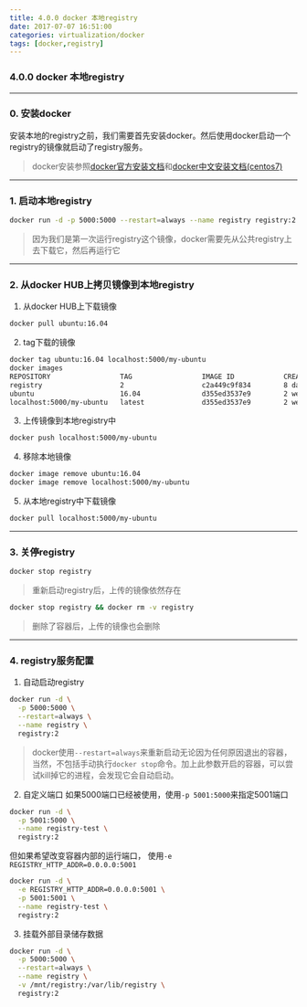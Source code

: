 ```yaml
---
title: 4.0.0 docker 本地registry
date: 2017-07-07 16:51:00
categories: virtualization/docker
tags: [docker,registry]
---
```

### 4.0.0 docker 本地registry

---

### 0. 安装docker
安装本地的registry之前，我们需要首先安装docker。然后使用docker启动一个registry的镜像就启动了registry服务。
> docker安装参照[docker官方安装文档](https://docs.docker.com/engine/installation/#server)和[docker中文安装文档(centos7)](http://linux.xiao5tech.com/virtualization/docker/docker_1.1.0_installation_centos7.html)

---

### 1. 启动本地registry
``` bash
docker run -d -p 5000:5000 --restart=always --name registry registry:2
```
> 因为我们是第一次运行registry这个镜像，docker需要先从公共registry上去下载它，然后再运行它

---

### 2. 从docker HUB上拷贝镜像到本地registry
1. 从docker HUB上下载镜像
``` bash
docker pull ubuntu:16.04
```
2. tag下载的镜像
``` bash
docker tag ubuntu:16.04 localhost:5000/my-ubuntu
docker images
REPOSITORY                 TAG                 IMAGE ID            CREATED             SIZE
registry                   2                   c2a449c9f834        8 days ago          33.2MB
ubuntu                     16.04               d355ed3537e9        2 weeks ago         119MB
localhost:5000/my-ubuntu   latest              d355ed3537e9        2 weeks ago         119MB
```
3. 上传镜像到本地registry中
``` bash
docker push localhost:5000/my-ubuntu
```
4. 移除本地镜像
``` bash
docker image remove ubuntu:16.04
docker image remove localhost:5000/my-ubuntu
```
5. 从本地registry中下载镜像
``` bash
docker pull localhost:5000/my-ubuntu
```

---

### 3. 关停registry
``` bash
docker stop registry
```
> 重新启动registry后，上传的镜像依然存在

``` bash
docker stop registry && docker rm -v registry
```
> 删除了容器后，上传的镜像也会删除

---

### 4. registry服务配置
1. 自动启动registry
``` bash
docker run -d \
  -p 5000:5000 \
  --restart=always \
  --name registry \
  registry:2
```
> docker使用`--restart=always`来重新启动无论因为任何原因退出的容器，当然，不包括手动执行`docker stop`命令。加上此参数开启的容器，可以尝试kill掉它的进程，会发现它会自动启动。

2. 自定义端口
如果5000端口已经被使用，使用`-p 5001:5000`来指定5001端口
``` bash
docker run -d \
  -p 5001:5000 \
  --name registry-test \
  registry:2
```
但如果希望改变容器内部的运行端口， 使用`-e REGISTRY_HTTP_ADDR=0.0.0.0:5001`
``` bash
docker run -d \
  -e REGISTRY_HTTP_ADDR=0.0.0.0:5001 \
  -p 5001:5001 \
  --name registry-test \
  registry:2
```
3. 挂载外部目录储存数据
``` bash
docker run -d \
  -p 5000:5000 \
  --restart=always \
  --name registry \
  -v /mnt/registry:/var/lib/registry \
  registry:2
```
